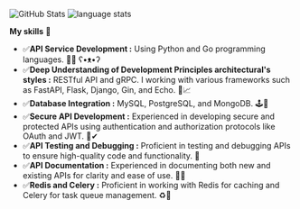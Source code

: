 ![GitHub Stats](https://github-readme-stats.vercel.app/api?username=Wowa-Py&theme=merko&custom_title=GitHub%20stats%20Wowa-Py&hide_border=true&bg_color=ffffff00) ![language stats](https://github-readme-stats.vercel.app/api/top-langs/?username=Wowa-Py&count_private=true&layout=compact&show_icons=true&theme=merko&custom_title=language%20stats&hide_border=true&bg_color=ffffff00) 
  
**My skills** 🤹 
- ✅**API Service Development :** Using Python and Go programming languages.
🐍🐳 ʕ•ᴥ•ʔ
- ✅**Deep Understanding of Development Principles architectural's styles :** RESTful API and gRPC. I working with various frameworks such as FastAPI, Flask, Django, Gin, and Echo. 🤿📈
- ✅**Database Integration :** MySQL, PostgreSQL, and MongoDB. 🕹️💾
- ✅**Secure API Development :** Experienced in developing secure and protected APIs using authentication and authorization protocols like OAuth and JWT. 🔑✔
- ✅**API Testing and Debugging :** Proficient in testing and debugging APIs to ensure high-quality code and functionality. 🎲
- ✅**API Documentation :** Experienced in documenting both new and existing APIs for clarity and ease of use. 📝🚩
- ✅**Redis and Celery :** Proficient in working with Redis for caching and Celery for task queue management. ♻️🎯

<!--
**Wowa-Py/Wowa-Py** is a ✨ _special_ ✨ repository because its `README.md` (this file) appears on your GitHub profile.
### Hi there 👋
Here are some ideas to get you started:

- 🔭 I’m currently working on ...
- 🌱 I’m currently learning ...
- 👯 I’m looking to collaborate on ...
- 🤔 I’m looking for help with ...
- 💬 Ask me about ...
- 📫 How to reach me: ...
- 😄 Pronouns: ...
- ⚡ Fun fact: ...

В вашем случае, чтобы изменить цветовую схему на radical, вы можете выбрать один из следующих вариантов цветовых схем:

default
radical
merko
gruvbox
tokyonight
onedark
cobalt
synthwave
highcontrast
dracula
-->


